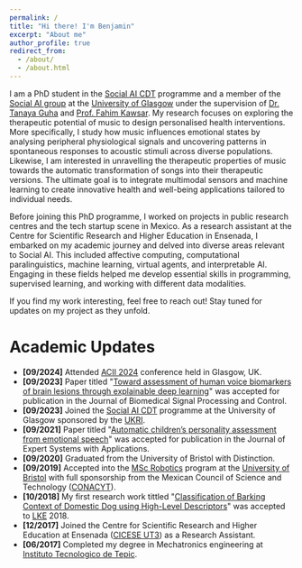 ```yaml
---
permalink: /
title: "Hi there! I'm Benjamin"
excerpt: "About me"
author_profile: true
redirect_from: 
  - /about/
  - /about.html
---
```


I am a PhD student in the [Social AI CDT](https://socialcdt.org/) programme and a member of the [Social AI group](https://www.socialaiglasgow.co.uk/home) at the [University of Glasgow](https://www.gla.ac.uk/) under the supervision of [Dr. Tanaya Guha](https://www.tanayag.com) and [Prof. Fahim Kawsar](https://www.fahim-kawsar.net). My research focuses on exploring the therapeutic potential of music to design personalised health interventions. More specifically, I study how music influences emotional states by analysing peripheral physiological signals and uncovering patterns in spontaneous responses to acoustic stimuli across diverse populations. Likewise, I am interested in unravelling the therapeutic properties of music towards the automatic transformation of songs into their therapeutic versions. The ultimate goal is to integrate multimodal sensors and machine learning to create innovative health and well-being applications tailored to individual needs.

Before joining this PhD programme, I worked on projects in public research centres and the tech startup scene in Mexico. As a research assistant at the Centre for Scientific Research and Higher Education in Ensenada, I embarked on my academic journey and delved into diverse areas relevant to Social AI. This included affective computing, computational paralinguistics, machine learning, virtual agents, and interpretable AI. Engaging in these fields helped me develop essential skills in programming, supervised learning, and working with different data modalities.

If you find my work interesting, feel free to reach out! Stay tuned for updates on my project as they unfold.


Academic Updates
======
- **[09/2024]** Attended [ACII 2024](https://acii-conf.net/2024/) conference held in Glasgow, UK.
- **[09/2023]** Paper titled "[Toward assessment of human voice biomarkers of brain lesions through explainable deep learning](https://www.sciencedirect.com/science/article/abs/pii/S174680942300890X)" was accepted for publication in the Journal of Biomedical Signal Processing and Control.
- **[09/2023]** Joined the [Social AI CDT](https://socialcdt.org/students/cohort-5-2023-2027/) programme at the University of Glasgow sponsored by the [UKRI](https://www.ukri.org).
- **[09/2021]** Paper titled "[Automatic children’s personality assessment from emotional speech](https://www.sciencedirect.com/science/article/abs/pii/S0957417421012446)" was accepted for publication in the Journal of Expert Systems with Applications.
- **[09/2020]** Graduated from the University of Bristol with Distinction. 
- **[09/2019]** Accepted into the [MSc Robotics](https://www.bristol.ac.uk/study/postgraduate/taught/msc-robotics/) program at the [University of Bristol](https://www.bristol.ac.uk) with full sponsorship from the Mexican Council of Science and Technology ([CONACYT](https://conahcyt.mx)).
- **[10/2018]** My first research work tittled "[Classification of Barking Context of Domestic Dog using High-Level Descriptors](https://www.researchgate.net/profile/Benjamin-Gutierrez-Serafin/publication/339204336_Classification_of_Barking_Context_of_Domestic_Dog_using_High-Level_Descriptors/links/5e94eb72299bf13079978a15/Classification-of-Barking-Context-of-Domestic-Dog-using-High-Level-Descriptors.pdf)" was accepted to [LKE](https://lke.cs.buap.mx/2018/) 2018. 
- **[12/2017]** Joined the Centre for Scientific Research and Higher Education at Ensenada ([CICESE UT3](https://ut3.cicese.mx)) as a Research Assistant.
- **[06/2017]** Completed my degree in Mechatronics engineering at [Instituto Tecnologico de Tepic](https://www.tepic.tecnm.mx).